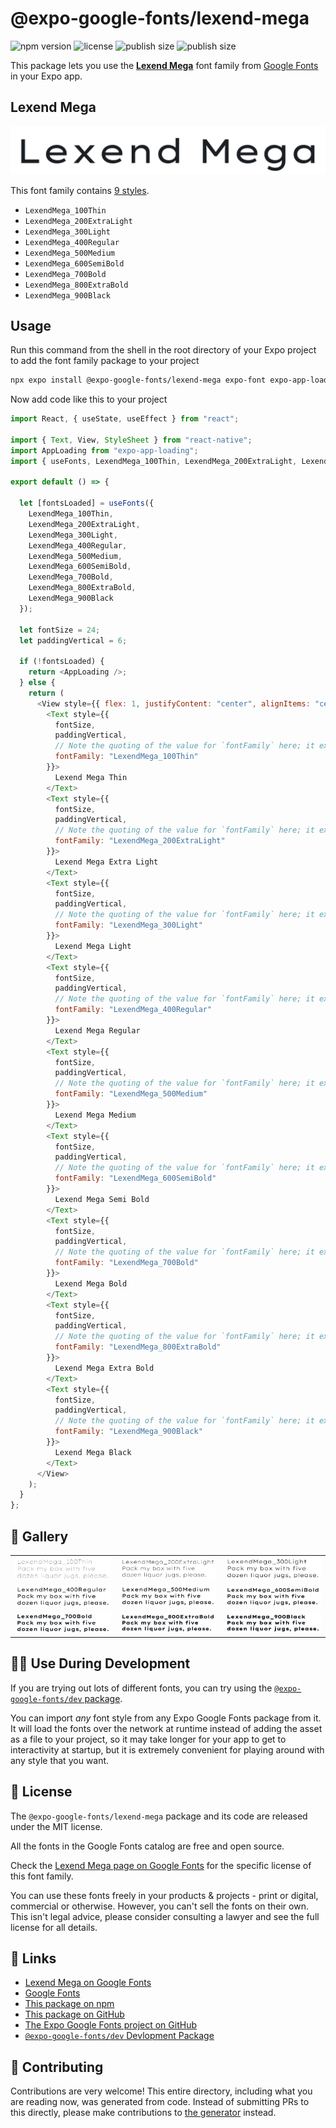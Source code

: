 # @expo-google-fonts/lexend-mega

![npm version](https://flat.badgen.net/npm/v/@expo-google-fonts/lexend-mega)
![license](https://flat.badgen.net/github/license/expo/google-fonts)
![publish size](https://flat.badgen.net/packagephobia/install/@expo-google-fonts/lexend-mega)
![publish size](https://flat.badgen.net/packagephobia/publish/@expo-google-fonts/lexend-mega)

This package lets you use the [**Lexend Mega**](https://fonts.google.com/specimen/Lexend+Mega) font family from [Google Fonts](https://fonts.google.com/) in your Expo app.

## Lexend Mega

![Lexend Mega](./font-family.png)

This font family contains [9 styles](#-gallery).

- `LexendMega_100Thin`
- `LexendMega_200ExtraLight`
- `LexendMega_300Light`
- `LexendMega_400Regular`
- `LexendMega_500Medium`
- `LexendMega_600SemiBold`
- `LexendMega_700Bold`
- `LexendMega_800ExtraBold`
- `LexendMega_900Black`

## Usage

Run this command from the shell in the root directory of your Expo project to add the font family package to your project

```sh
npx expo install @expo-google-fonts/lexend-mega expo-font expo-app-loading
```

Now add code like this to your project

```js
import React, { useState, useEffect } from "react";

import { Text, View, StyleSheet } from "react-native";
import AppLoading from "expo-app-loading";
import { useFonts, LexendMega_100Thin, LexendMega_200ExtraLight, LexendMega_300Light, LexendMega_400Regular, LexendMega_500Medium, LexendMega_600SemiBold, LexendMega_700Bold, LexendMega_800ExtraBold, LexendMega_900Black } from '@expo-google-fonts/lexend-mega';

export default () => {

  let [fontsLoaded] = useFonts({
    LexendMega_100Thin, 
    LexendMega_200ExtraLight, 
    LexendMega_300Light, 
    LexendMega_400Regular, 
    LexendMega_500Medium, 
    LexendMega_600SemiBold, 
    LexendMega_700Bold, 
    LexendMega_800ExtraBold, 
    LexendMega_900Black
  });

  let fontSize = 24;
  let paddingVertical = 6;

  if (!fontsLoaded) {
    return <AppLoading />;
  } else {
    return (
      <View style={{ flex: 1, justifyContent: "center", alignItems: "center" }}>
        <Text style={{
          fontSize,
          paddingVertical,
          // Note the quoting of the value for `fontFamily` here; it expects a string!
          fontFamily: "LexendMega_100Thin"
        }}>
          Lexend Mega Thin
        </Text>
        <Text style={{
          fontSize,
          paddingVertical,
          // Note the quoting of the value for `fontFamily` here; it expects a string!
          fontFamily: "LexendMega_200ExtraLight"
        }}>
          Lexend Mega Extra Light
        </Text>
        <Text style={{
          fontSize,
          paddingVertical,
          // Note the quoting of the value for `fontFamily` here; it expects a string!
          fontFamily: "LexendMega_300Light"
        }}>
          Lexend Mega Light
        </Text>
        <Text style={{
          fontSize,
          paddingVertical,
          // Note the quoting of the value for `fontFamily` here; it expects a string!
          fontFamily: "LexendMega_400Regular"
        }}>
          Lexend Mega Regular
        </Text>
        <Text style={{
          fontSize,
          paddingVertical,
          // Note the quoting of the value for `fontFamily` here; it expects a string!
          fontFamily: "LexendMega_500Medium"
        }}>
          Lexend Mega Medium
        </Text>
        <Text style={{
          fontSize,
          paddingVertical,
          // Note the quoting of the value for `fontFamily` here; it expects a string!
          fontFamily: "LexendMega_600SemiBold"
        }}>
          Lexend Mega Semi Bold
        </Text>
        <Text style={{
          fontSize,
          paddingVertical,
          // Note the quoting of the value for `fontFamily` here; it expects a string!
          fontFamily: "LexendMega_700Bold"
        }}>
          Lexend Mega Bold
        </Text>
        <Text style={{
          fontSize,
          paddingVertical,
          // Note the quoting of the value for `fontFamily` here; it expects a string!
          fontFamily: "LexendMega_800ExtraBold"
        }}>
          Lexend Mega Extra Bold
        </Text>
        <Text style={{
          fontSize,
          paddingVertical,
          // Note the quoting of the value for `fontFamily` here; it expects a string!
          fontFamily: "LexendMega_900Black"
        }}>
          Lexend Mega Black
        </Text>
      </View>
    );
  }
};
```

## 🔡 Gallery


||||
|-|-|-|
|![LexendMega_100Thin](./LexendMega_100Thin.ttf.png)|![LexendMega_200ExtraLight](./LexendMega_200ExtraLight.ttf.png)|![LexendMega_300Light](./LexendMega_300Light.ttf.png)||
|![LexendMega_400Regular](./LexendMega_400Regular.ttf.png)|![LexendMega_500Medium](./LexendMega_500Medium.ttf.png)|![LexendMega_600SemiBold](./LexendMega_600SemiBold.ttf.png)||
|![LexendMega_700Bold](./LexendMega_700Bold.ttf.png)|![LexendMega_800ExtraBold](./LexendMega_800ExtraBold.ttf.png)|![LexendMega_900Black](./LexendMega_900Black.ttf.png)||


## 👩‍💻 Use During Development

If you are trying out lots of different fonts, you can try using the [`@expo-google-fonts/dev` package](https://github.com/expo/google-fonts/tree/master/font-packages/dev#readme).

You can import _any_ font style from any Expo Google Fonts package from it. It will load the fonts over the network at runtime instead of adding the asset as a file to your project, so it may take longer for your app to get to interactivity at startup, but it is extremely convenient for playing around with any style that you want.


## 📖 License

The `@expo-google-fonts/lexend-mega` package and its code are released under the MIT license.

All the fonts in the Google Fonts catalog are free and open source.

Check the [Lexend Mega page on Google Fonts](https://fonts.google.com/specimen/Lexend+Mega) for the specific license of this font family.

You can use these fonts freely in your products & projects - print or digital, commercial or otherwise. However, you can't sell the fonts on their own. This isn't legal advice, please consider consulting a lawyer and see the full license for all details.

## 🔗 Links

- [Lexend Mega on Google Fonts](https://fonts.google.com/specimen/Lexend+Mega)
- [Google Fonts](https://fonts.google.com/)
- [This package on npm](https://www.npmjs.com/package/@expo-google-fonts/lexend-mega)
- [This package on GitHub](https://github.com/expo/google-fonts/tree/master/font-packages/lexend-mega)
- [The Expo Google Fonts project on GitHub](https://github.com/expo/google-fonts)
- [`@expo-google-fonts/dev` Devlopment Package](https://github.com/expo/google-fonts/tree/master/font-packages/dev)

## 🤝 Contributing

Contributions are very welcome! This entire directory, including what you are reading now, was generated from code. Instead of submitting PRs to this directly, please make contributions to [the generator](https://github.com/expo/google-fonts/tree/master/packages/generator) instead.
